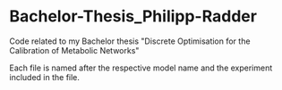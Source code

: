 # Bachelor-Thesis_Philipp-Radder
Code related to my Bachelor thesis "Discrete Optimisation for the Calibration of Metabolic Networks"

Each file is named after the respective model name and the experiment included in the file.
